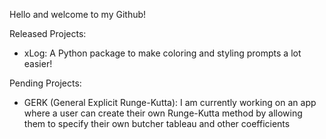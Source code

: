 Hello and welcome to my Github!

Released Projects:
- xLog: A Python package to make coloring and styling prompts a lot easier!

Pending Projects:
- GERK (General Explicit Runge-Kutta): I am currently working on an app where a user can create their own Runge-Kutta method by allowing them to specify their own butcher tableau and other coefficients

<!---
yfnaji/yfnaji is a ✨ special ✨ repository because its `README.md` (this file) appears on your GitHub profile.
You can click the Preview link to take a look at your changes.
--->
